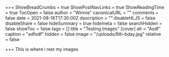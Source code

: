 +++
ShowBreadCrumbs = true
ShowPostNavLinks = true
ShowReadingTime = true
TocOpen = false
author = "Winnie"
canonicalURL = ""
comments = false
date = 2021-08-16T17:30:00Z
description = ""
disableHLJS = false
disableShare = false
hideSummary = true
hidemeta = false
searchHidden = false
showToc = false
tags = []
title = "Testing Images"
[cover]
alt = "Asdf"
caption = "adfsdf"
hidden = false
image = "/uploads/6th-bday.jpg"
relative = false

+++
This is where i rest my images